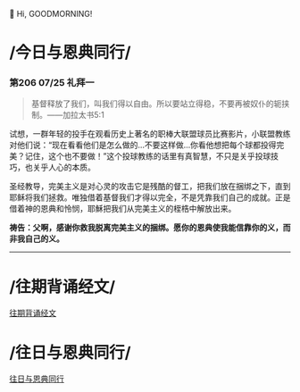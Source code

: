 👋 Hi, GOODMORNING!

# /今日与恩典同行/

### 第206 07/25 礼拜一

>基督释放了我们，叫我们得以自由。所以要站立得稳，不要再被奴仆的轭挟制。——加拉太书5:1

试想，一群年轻的投手在观看历史上著名的职棒大联盟球员比赛影片，小联盟教练对他们说：“现在看看他们是怎么做的...不要这样做...你看他想把每个球都投得完美？记住，这个也不要做！”这个投球教练的话里有真智慧，不只是关乎投球技巧，也关乎人心的本质。

圣经教导，完美主义是对心灵的攻击它是残酷的督工，把我们放在捆绑之下，直到耶稣将我们拯救。唯独借着基督我们才得以完全，不是凭靠我们自己的成就。正是借着神的恩典和怜悯，耶穌把我们从完美主义的桎梏中解放出来。

**祷告：父啊，感谢你救我脱离完美主义的捆绑。愿你的恩典使我能信靠你的义，而非我自己的义。**
- - -

# /往期背诵经文/

[往期背诵经文](https://github.com/GOODNEWSNOW/GOODNEWSNOW/blob/main/past%20scripture.md)

# /往日与恩典同行/

[往日与恩典同行](https://github.com/GOODNEWSNOW/GOODNEWSNOW/blob/main/past%20food.md)
